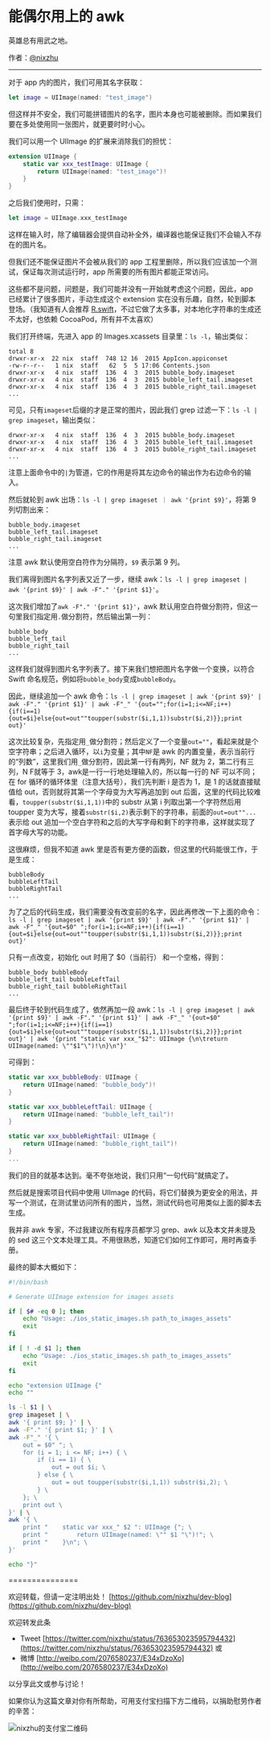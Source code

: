 # 能偶尔用上的 awk

英雄总有用武之地。

作者：[@nixzhu](https://twitter.com/nixzhu)

---

对于 app 内的图片，我们可用其名字获取：

```swift
let image = UIImage(named: "test_image")
```

但这样并不安全，我们可能拼错图片的名字，图片本身也可能被删除。而如果我们要在多处使用同一张图片，就更要时时小心。

我们可以用一个 UIImage 的扩展来消除我们的担忧：

```swift
extension UIImage {
    static var xxx_testImage: UIImage {
        return UIImage(named: "test_image")!
    }
}
```

之后我们使用时，只需：

```swift
let image = UIImage.xxx_testImage
```

这样在输入时，除了编辑器会提供自动补全外，编译器也能保证我们不会输入不存在的图片名。

但我们还不能保证图片不会被从我们的 app 工程里删除，所以我们应该加一个测试，保证每次测试运行时，app 所需要的所有图片都能正常访问。

这些都不是问题，问题是，我们可能并没有一开始就考虑这个问题，因此，app 已经累计了很多图片，手动生成这个 extension 实在没有乐趣，自然，轮到脚本登场。（我知道有人会推荐 [R.swift](https://github.com/mac-cain13/R.swift)，不过它做了太多事，对本地化字符串的生成还不太好，也依赖 CocoaPod，所有并不太喜欢）

我们打开终端，先进入 app 的 Images.xcassets 目录里：`ls -l`，输出类似：

```
total 8
drwxr-xr-x  22 nix  staff  748 12 16  2015 AppIcon.appiconset
-rw-r--r--   1 nix  staff   62  5  5 17:06 Contents.json
drwxr-xr-x   4 nix  staff  136  4  3  2015 bubble_body.imageset
drwxr-xr-x   4 nix  staff  136  4  3  2015 bubble_left_tail.imageset
drwxr-xr-x   4 nix  staff  136  4  3  2015 bubble_right_tail.imageset
...
```

可见，只有`imageset`后缀的才是正常的图片，因此我们 grep 过滤一下：`ls -l | grep imageset`，输出类似：

```
drwxr-xr-x   4 nix  staff  136  4  3  2015 bubble_body.imageset
drwxr-xr-x   4 nix  staff  136  4  3  2015 bubble_left_tail.imageset
drwxr-xr-x   4 nix  staff  136  4  3  2015 bubble_right_tail.imageset
...
```

注意上面命令中的`|`为管道，它的作用是将其左边命令的输出作为右边命令的输入。

然后就轮到 awk 出场：`ls -l | grep imageset ｜ awk '{print $9}'`，将第 9 列切割出来：

```
bubble_body.imageset
bubble_left_tail.imageset
bubble_right_tail.imageset
...
```

注意 awk 默认使用空白符作为分隔符，`$9` 表示第 9 列。

我们离得到图片名字列表又近了一步，继续 awk：`ls -l | grep imageset | awk '{print $9}' | awk -F"." '{print $1}'`。

这次我们增加了`awk -F"." '{print $1}'`，awk 默认用空白符做分割符，但这一句里我们指定用`.`做分割符，然后输出第一列：

```
bubble_body
bubble_left_tail
bubble_right_tail
...
```

这样我们就得到图片名字列表了。接下来我们想把图片名字做一个变换，️以符合 Swift 命名规范，例如将`bubble_body`变成`bubbleBody`。

因此，继续追加一个 awk 命令：`ls -l | grep imageset | awk '{print $9}' | awk -F"." '{print $1}' | awk -F"_" '{out="";for(i=1;i<=NF;i++){if(i==1){out=$i}else{out=out""toupper(substr($i,1,1))substr($i,2)}};print out}'`

这次比较复杂，先指定用`_`做分割符；然后定义了一个变量`out=""`，看起来就是个空字符串；之后进入循环，以`i`为变量；其中`NF`是 awk 的内置变量，表示当前行的“列数”，这里我们用`_`做分割符，因此第一行有两列，NF 就为 2，第二行有三列，N F就等于 3，awk是一行一行地处理输入的，所以每一行的 NF 可以不同；在 for 循环的循环体里（注意大括号），我们先判断 i 是否为 1，是 1 的话就直接赋值给 out，否则就将其第一个字母变为大写再追加到 out 后面，这里的代码比较难看，`toupper(substr($i,1,1))`中的 substr 从第 i 列取出第一个字符然后用 toupper 变为大写，接着`substr($i,2)`表示剩下的字符串，前面的`out=out""...`表示给 out 追加一个空白字符和之后的大写字母和剩下的字符串，这样就实现了首字母大写的功能。

这很麻烦，但我不知道 awk 里是否有更方便的函数，但这里的代码能很工作，于是生成：

```
bubbleBody
bubbleLeftTail
bubbleRightTail
...
```

为了之后的代码生成，我们需要没有改变前的名字，因此再修改一下上面的命令：
`ls -l | grep imageset | awk '{print $9}' | awk -F"." '{print $1}' | awk -F"_" '{out=$0" ";for(i=1;i<=NF;i++){if(i==1){out=$i}else{out=out""toupper(substr($i,1,1))substr($i,2)}};print out}'`

只有一点改变，初始化 out 时用了 $0（当前行） 和一个空格，得到：

```
bubble_body bubbleBody
bubble_left_tail bubbleLeftTail
bubble_right_tail bubbleRightTail
...
```

最后终于轮到代码生成了，依然再加一段 awk：`ls -l | grep imageset | awk '{print $9}' | awk -F"." '{print $1}' | awk -F"_" '{out=$0" ";for(i=1;i<=NF;i++){if(i==1){out=$i}else{out=out""toupper(substr($i,1,1))substr($i,2)}};print out}' | awk '{print "static var xxx_"$2": UIImage {\n\treturn UIImage(named: \""$1"\")!\n}\n"}'`

可得到：

```swift
static var xxx_bubbleBody: UIImage {
    return UIImage(named: "bubble_body")!
}

static var xxx_bubbleLeftTail: UIImage {
    return UIImage(named: "bubble_left_tail")!
}

static var xxx_bubbleRightTail: UIImage {
    return UIImage(named: "bubble_right_tail")!
}
...
```

我们的目的就基本达到。毫不夸张地说，我们只用“一句代码”就搞定了。

然后就是搜索项目代码中使用 UIImage 的代码，将它们替换为更安全的用法，并写一个测试，在测试里访问所有的图片，当然，测试代码也可用类似上面的脚本去生成。

我并非 awk 专家，不过我建议所有程序员都学习 grep、awk 以及本文并未提及的 sed 这三个文本处理工具。不用很熟悉，知道它们如何工作即可，用时再查手册。

最终的脚本大概如下：

``` bash
#!/bin/bash

# Generate UIImage extension for images assets

if [ $# -eq 0 ]; then
    echo "Usage: ./ios_static_images.sh path_to_images_assets"
    exit
fi

if [ ! -d $1 ]; then
    echo "Usage: ./ios_static_images.sh path_to_images_assets"
    exit
fi

echo "extension UIImage {"
echo ""

ls -l $1 | \
grep imageset | \
awk '{ print $9; }' | \
awk -F"." '{ print $1; }' | \
awk -F"_" '{ \
    out = $0" "; \
    for (i = 1; i <= NF; i++) { \
        if (i == 1) { \
            out = out $i; \
        } else { \
            out = out toupper(substr($i,1,1)) substr($i,2); \
        } \
    }; \
    print out \
}' | \
awk '{ \
    print "    static var xxx_" $2 ": UIImage {"; \
    print "        return UIImage(named: \"" $1 "\")!"; \
    print "    }\n"; \
}'

echo "}"
```

===============

欢迎转载，但请一定注明出处！ [https://github.com/nixzhu/dev-blog](https://github.com/nixzhu/dev-blog)

欢迎转发此条

* Tweet [https://twitter.com/nixzhu/status/763653023595794432](https://twitter.com/nixzhu/status/763653023595794432) 或
* 微博 [http://weibo.com/2076580237/E34xDzoXo](http://weibo.com/2076580237/E34xDzoXo)

以分享此文或参与讨论！

如果你认为这篇文章对你有所帮助，可用支付宝扫描下方二维码，以捐助慰劳作者的辛苦：

![nixzhu的支付宝二维码](https://github.com/nixzhu/dev-blog/raw/master/images/nixzhu_alipay.png)

